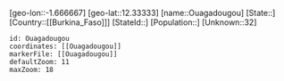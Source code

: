 ﻿---
location: [12.33333,-1.666667]
mapzoom: [7,12] 
mapmarker: city 
type: City
tags:
- geo/City


SpocWebEntityId: 35908
isDeleted: false
confidential: public

---
[geo-lon::-1.666667]
[geo-lat::12.33333]
[name::Ouagadougou]
[State::]
[Country::[[Burkina_Faso]]]
[StateId::]
[Population::]
[Unknown::32]


```leaflet
id: Ouagadougou
coordinates: [[Ouagadougou]]
markerFile: [[Ouagadougou]]
defaultZoom: 11 
maxZoom: 18
```
